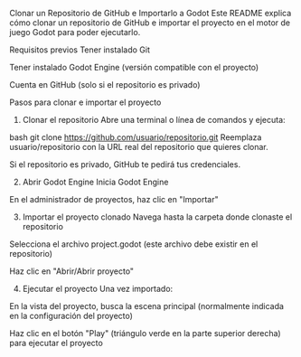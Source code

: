 Clonar un Repositorio de GitHub e Importarlo a Godot
Este README explica cómo clonar un repositorio de GitHub e importar el proyecto en el motor de juego Godot para poder ejecutarlo.

Requisitos previos
Tener instalado Git

Tener instalado Godot Engine (versión compatible con el proyecto)

Cuenta en GitHub (solo si el repositorio es privado)

Pasos para clonar e importar el proyecto
1. Clonar el repositorio
Abre una terminal o línea de comandos y ejecuta:

bash
git clone https://github.com/usuario/repositorio.git
Reemplaza usuario/repositorio con la URL real del repositorio que quieres clonar.

Si el repositorio es privado, GitHub te pedirá tus credenciales.

2. Abrir Godot Engine
Inicia Godot Engine

En el administrador de proyectos, haz clic en "Importar"

3. Importar el proyecto clonado
Navega hasta la carpeta donde clonaste el repositorio

Selecciona el archivo project.godot (este archivo debe existir en el repositorio)

Haz clic en "Abrir/Abrir proyecto"

4. Ejecutar el proyecto
Una vez importado:

En la vista del proyecto, busca la escena principal (normalmente indicada en la configuración del proyecto)

Haz clic en el botón "Play" (triángulo verde en la parte superior derecha) para ejecutar el proyecto
